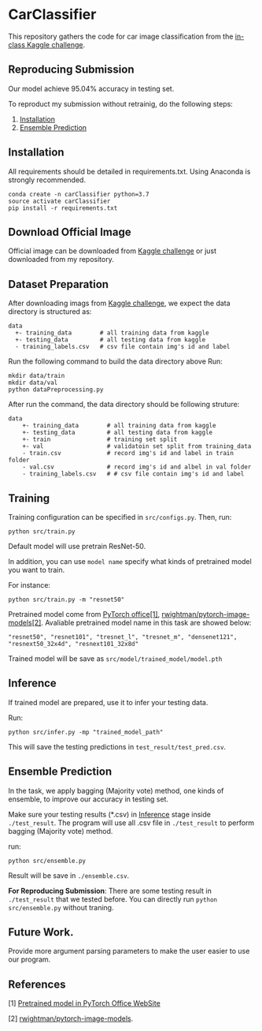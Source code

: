 # CarClassifier
This repository gathers the code for car image classification from the [in-class Kaggle challenge](https://www.kaggle.com/c/cs-t0828-2020-hw1/).

## Reproducing Submission
Our model achieve 95.04% accuracy in testing set.

To reproduct my submission without retrainig, do the following steps:
1. [Installation](#Installation)
2. [Ensemble Prediction](#Ensemble-Prediction)

## Installation
All requirements should be detailed in requirements.txt. Using Anaconda is strongly recommended.
```
conda create -n carClassifier python=3.7
source activate carClassifier
pip install -r requirements.txt
```

## Download Official Image
Official image can be downloaded from [Kaggle challenge](https://www.kaggle.com/c/cs-t0828-2020-hw1/) or just downloaded from my repository.

## Dataset Preparation
After downloading imags from [Kaggle challenge](https://www.kaggle.com/c/cs-t0828-2020-hw1/), we expect the data directory is structured as:
```
data
  +- training_data        # all training data from kaggle
  +- testing_data         # all testing data from kaggle
  - training_labels.csv   # csv file contain img's id and label
```

Run the following command to build the data directory above
Run:
```
mkdir data/train
mkdir data/val
python dataPreprocessing.py
```

After run the command, the data directory should be following struture:
```
data
    +- training_data        # all training data from kaggle
    +- testing_data         # all testing data from kaggle
    +- train                # training set split
    +- val                  # validatoin set split from training_data
    - train.csv             # record img's id and label in train folder
    - val.csv               # record img's id and albel in val folder
    - training_labels.csv   # # csv file contain img's id and label

```


## Training 
Training configuration can be specified in ```src/configs.py```.
Then, run:
```
python src/train.py 
```
Default model will use pretrain ResNet-50.

In addition, you can use ```model name``` specify what kinds of pretrained model you want to train.

For instance:
```
python src/train.py -m "resnet50"
```


Pretrained model come from [PyTorch office[1]](https://pytorch.org/docs/stable/torchvision/models.html), [rwightman/pytorch-image-models[2]](https://github.com/rwightman/pytorch-image-models). Avaliable pretrained model name in this task are showed below: 
```
"resnet50", "resnet101", "tresnet_l", "tresnet_m", "densenet121", "resnext50_32x4d", "resnext101_32x8d"
```

Trained model will be save as ```src/model/trained_model/model.pth```
## Inference
If trained model are prepared, use it to infer your testing data.

Run:
```
python src/infer.py -mp "trained_model_path"
```
This will save the testing predictions in ```test_result/test_pred.csv```.



## Ensemble Prediction
In the task, we apply bagging (Majority vote) method, one kinds of ensemble, to improve our accuracy in testing set.

Make sure your testing results (*.csv) in [Inference](#Inference) stage inside ```./test_result```. The program will use all .csv file in ```./test_result``` to perform bagging (Majority vote) method.

run: 
```
python src/ensemble.py
```

Result will be save in ```./ensemble.csv```.

**For Reproducing Submission**: There are some testing result in ```./test_result``` that we tested before. You can directly run ```python src/ensemble.py``` without traning.
## Future Work.
Provide more argument parsing parameters to make the user easier to use our program.

## References
[1] [Pretrained model in PyTorch Office WebSite](https://pytorch.org/docs/stable/torchvision/models.html)

[2] [rwightman/pytorch-image-models](https://github.com/rwightman/pytorch-image-models).
